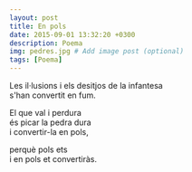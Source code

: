 ```yaml
---
layout: post
title: En pols
date: 2015-09-01 13:32:20 +0300
description: Poema
img: pedres.jpg # Add image post (optional)
tags: [Poema]
---
```


Les il·lusions i els desitjos de la infantesa  
s'han convertit en fum.  

El que val i perdura  
és picar la pedra dura  
i convertir-la en pols,

perquè pols ets  
i en pols et convertiràs.
